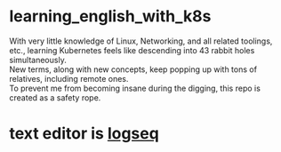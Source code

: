 # learning_english_with_k8s
With very little knowledge of Linux, Networking, and all related toolings, etc., learning Kubernetes feels like descending into 43 rabbit holes simultaneously.  
New terms, along with new concepts, keep popping up with tons of relatives, including remote ones.  
To prevent me from becoming insane during the digging, this repo is created as a safety rope.

# text editor is [logseq](https://github.com/logseq/logseq)
